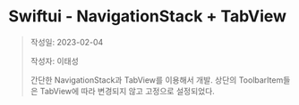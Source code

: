 # Swiftui - NavigationStack + TabView

> 작성일: 2023-02-04
>
> 작성자: 이태성
>
> 간단한 NavigationStack과 TabView를 이용해서 개발. 상단의 ToolbarItem들은 TabView에 따라 변경되지 않고 고정으로 설정되었다.
